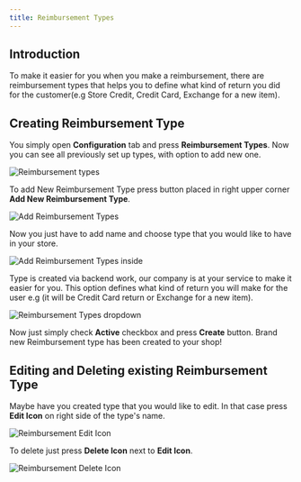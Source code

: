 ```yaml
---
title: Reimbursement Types
---
```


## Introduction

To make it easier for you when you make a reimbursement, there are reimbursement types that helps you to define what kind of return you did for the customer(e.g Store Credit, Credit Card, Exchange for a new item).

## Creating Reimbursement Type

You simply open **Configuration** tab and press **Reimbursement Types**. 
Now you can see all previously set up types, with option to add new one.

![Reimbursement types]()

To add New Reimbursement Type press button placed in right upper corner **Add New Reimbursement Type**.

![Add Reimbursement Types]()

Now you just have to add name and choose type that you would like to have in your store. 

![Add Reimbursement Types inside]()

Type is created via backend work, our company is at your service to make it easier for you. This option defines what kind of return you will make for the user e.g (it will be Credit Card return or Exchange for a new item).

![Reimbursement Types dropdown]()

Now just simply check **Active** checkbox and press **Create** button. Brand new Reimbursement type has been created to your shop!

## Editing and Deleting existing Reimbursement Type

Maybe have you created type that you would like to edit. In that case press **Edit Icon** on right side of the type's name.

![Reimbursement Edit Icon]()

To delete just press **Delete Icon** next to **Edit Icon**.

![Reimbursement Delete Icon]()

